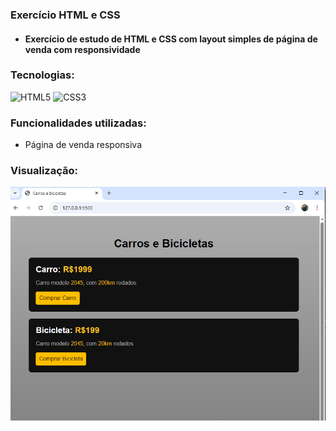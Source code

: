 ### Exercício HTML e CSS

- #### Exercício de estudo de HTML e CSS com layout simples de página de venda com responsividade

### Tecnologias:

![HTML5](https://img.shields.io/badge/html5-%23E34F26.svg?style=for-the-badge&logo=html5&logoColor=white) ![CSS3](https://img.shields.io/badge/css3-%231572B6.svg?style=for-the-badge&logo=css3&logoColor=white)

### Funcionalidades utilizadas:

- Página de venda responsiva

### Visualização:

![alt text](image.png)
